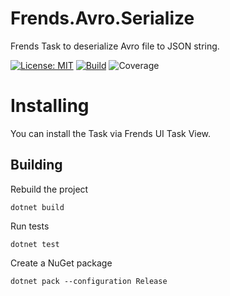 # Frends.Avro.Serialize
Frends Task to deserialize Avro file to JSON string.

[![License: MIT](https://img.shields.io/badge/License-MIT-green.svg)](https://opensource.org/licenses/MIT) 
[![Build](https://github.com/FrendsPlatform/Frends.Avro/actions/workflows/Deserialize_build_and_test_on_main.yml/badge.svg)](https://github.com/FrendsPlatform/Frends.Avro/actions)
![Coverage](https://app-github-custom-badges.azurewebsites.net/Badge?key=FrendsPlatform/Frends.Avro/Frends.Avro.Deserialize|main)

# Installing

You can install the Task via Frends UI Task View.

## Building


Rebuild the project

`dotnet build`

Run tests
 
`dotnet test`

Create a NuGet package

`dotnet pack --configuration Release`